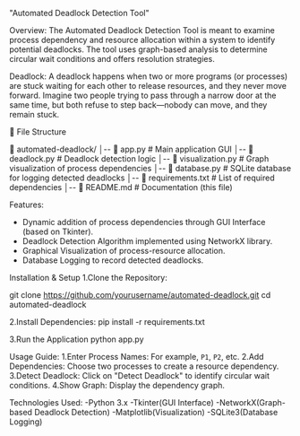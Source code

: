 "Automated Deadlock Detection Tool"

Overview:
The Automated Deadlock Detection Tool is meant to examine process dependency and resource allocation within a system to identify potential deadlocks. The tool uses graph-based analysis to determine circular wait conditions and offers resolution strategies. 

Deadlock: A deadlock happens when two or more programs (or processes) are stuck waiting for each other to release resources, and they never move forward. Imagine two people trying to pass through a narrow door at the same time, but both refuse to step back—nobody can move, and they remain stuck.

📂 File Structure

📁 automated-deadlock/
│-- 📄 app.py               # Main application GUI
│-- 📄 deadlock.py          # Deadlock detection logic
│-- 📄 visualization.py     # Graph visualization of process dependencies
│-- 📄 database.py          # SQLite database for logging detected deadlocks
│-- 📄 requirements.txt     # List of required dependencies
│-- 📄 README.md            # Documentation (this file)


Features:
- Dynamic addition of process dependencies through GUI Interface (based on Tkinter).
- Deadlock Detection Algorithm implemented using NetworkX library.
- Graphical Visualization of process-resource allocation.
- Database Logging to record detected deadlocks.

Installation & Setup
1.Clone the Repository:

git clone https://github.com/yourusername/automated-deadlock.git
cd automated-deadlock

2.Install Dependencies:
pip install -r requirements.txt


3.Run the Application
python app.py

Usage Guide:
1.Enter Process Names: For example, `P1`, `P2`, etc.
2.Add Dependencies: Choose two processes to create a resource dependency.
3.Detect Deadlock: Click on "Detect Deadlock" to identify circular wait conditions.
4.Show Graph: Display the dependency graph.

Technologies Used:
-Python 3.x
-Tkinter(GUI Interface)
-NetworkX(Graph-based Deadlock Detection)
-Matplotlib(Visualization)
-SQLite3(Database Logging)





